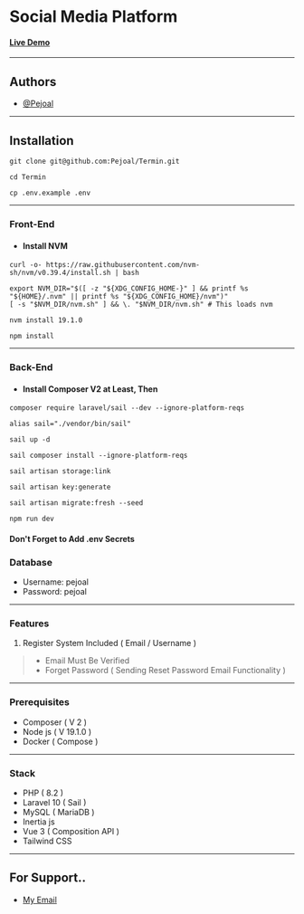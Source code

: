 # Social Media Platform

#### [Live Demo](http://34.125.179.57/)

---

## Authors

- [@Pejoal](https://www.github.com/Pejoal)

---

## Installation

```shell
git clone git@github.com:Pejoal/Termin.git
```

```shell
cd Termin
```

```shell
cp .env.example .env
```

---

### Front-End

- #### Install NVM
```shell
curl -o- https://raw.githubusercontent.com/nvm-sh/nvm/v0.39.4/install.sh | bash
```

```shell
export NVM_DIR="$([ -z "${XDG_CONFIG_HOME-}" ] && printf %s "${HOME}/.nvm" || printf %s "${XDG_CONFIG_HOME}/nvm")"
[ -s "$NVM_DIR/nvm.sh" ] && \. "$NVM_DIR/nvm.sh" # This loads nvm
```

```shell
nvm install 19.1.0
```


```shell
npm install
```

---

### Back-End

- #### Install Composer V2 at Least, Then


```shell
composer require laravel/sail --dev --ignore-platform-reqs
```

```shell
alias sail="./vendor/bin/sail"
```

```shell
sail up -d
```

```shell
sail composer install --ignore-platform-reqs
```


```shell
sail artisan storage:link
```

```shell
sail artisan key:generate
```

```shell
sail artisan migrate:fresh --seed
```

```shell
npm run dev
```

#### Don't Forget to Add .env Secrets

### Database

- Username: pejoal
- Password: pejoal

---

### Features

1. Register System Included ( Email / Username )
> - Email Must Be Verified
> - Forget Password ( Sending Reset Password Email Functionality )

---

### Prerequisites

- Composer ( V 2 )
- Node js ( V 19.1.0 )
- Docker ( Compose )

---

### Stack

- PHP ( 8.2 )
- Laravel 10 ( Sail )
- MySQL ( MariaDB )
- Inertia js
- Vue 3 ( Composition API )
- Tailwind CSS

---

## For Support.. 

- [My Email](pejoal.official@gmail.com)
